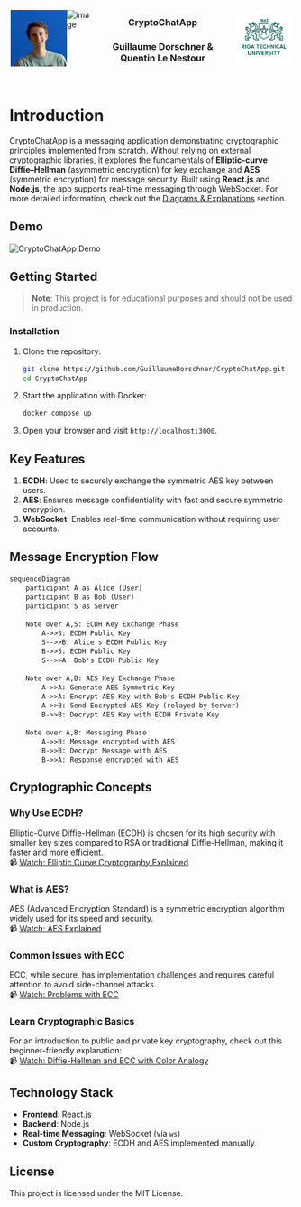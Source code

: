 <div style="display: flex; justify-content: center; align-items: center; width: 500px; margin: 0 auto;">
    <img src="./img/guillaume.png" height=100 style="align-self: center;">
    <img alt="image" src="https://avatars.githubusercontent.com/u/98171103?v=4" height=100 style="align-self: center;">
    <div style="padding: 20px; text-align: center;">
        <h3 style="font-size: 16px;">CryptoChatApp</h3>
        <h3 style="font-size: 16px;">Guillaume Dorschner & Quentin Le Nestour</h3>
    </div>
    <img src="./img/rtu_logo.jpg" width="100" style="align-self: center;">
</div>

# Introduction

CryptoChatApp is a messaging application demonstrating cryptographic principles implemented from scratch. Without relying on external cryptographic libraries, it explores the fundamentals of **Elliptic-curve Diffie–Hellman** (asymmetric encryption) for key exchange and **AES** (symmetric encryption) for message security. Built using **React.js** and **Node.js**, the app supports real-time messaging through WebSocket. For more detailed information, check out the [Diagrams & Explanations](#diagrams--explanations) section.

## Demo

![CryptoChatApp Demo](https://example.com/demo.gif)

## Getting Started

> **Note**: This project is for educational purposes and should not be used in production.

### Installation

1. Clone the repository:

   ```bash
   git clone https://github.com/GuillaumeDorschner/CryptoChatApp.git
   cd CryptoChatApp
   ```

2. Start the application with Docker:

   ```bash
   docker compose up
   ```

3. Open your browser and visit `http://localhost:3000`.

## Key Features

1. **ECDH**: Used to securely exchange the symmetric AES key between users.
2. **AES**: Ensures message confidentiality with fast and secure symmetric encryption.
3. **WebSocket**: Enables real-time communication without requiring user accounts.

## Message Encryption Flow

```mermaid
sequenceDiagram
    participant A as Alice (User)
    participant B as Bob (User)
    participant S as Server

    Note over A,S: ECDH Key Exchange Phase
        A->>S: ECDH Public Key
        S-->>B: Alice's ECDH Public Key
        B->>S: ECDH Public Key
        S-->>A: Bob's ECDH Public Key

    Note over A,B: AES Key Exchange Phase
        A->>A: Generate AES Symmetric Key
        A->>A: Encrypt AES Key with Bob's ECDH Public Key
        A->>B: Send Encrypted AES Key (relayed by Server)
        B->>B: Decrypt AES Key with ECDH Private Key

    Note over A,B: Messaging Phase
        A->>B: Message encrypted with AES
        B->>B: Decrypt Message with AES
        B->>A: Response encrypted with AES
```

## Cryptographic Concepts

### Why Use ECDH?

Elliptic-Curve Diffie-Hellman (ECDH) is chosen for its high security with smaller key sizes compared to RSA or traditional Diffie-Hellman, making it faster and more efficient.  
📹 [Watch: Elliptic Curve Cryptography Explained](https://youtu.be/NF1pwjL9-DE)

### What is AES?

AES (Advanced Encryption Standard) is a symmetric encryption algorithm widely used for its speed and security.  
📹 [Watch: AES Explained](https://youtu.be/O4xNJsjtN6E)

### Common Issues with ECC

ECC, while secure, has implementation challenges and requires careful attention to avoid side-channel attacks.  
📹 [Watch: Problems with ECC](https://youtu.be/nybVFJVXbww)

### Learn Cryptographic Basics

For an introduction to public and private key cryptography, check out this beginner-friendly explanation:  
📹 [Watch: Diffie-Hellman and ECC with Color Analogy](https://youtu.be/NmM9HA2MQGI)

## Technology Stack

- **Frontend**: React.js
- **Backend**: Node.js
- **Real-time Messaging**: WebSocket (via `ws`)
- **Custom Cryptography**: ECDH and AES implemented manually.

## License

This project is licensed under the MIT License.
